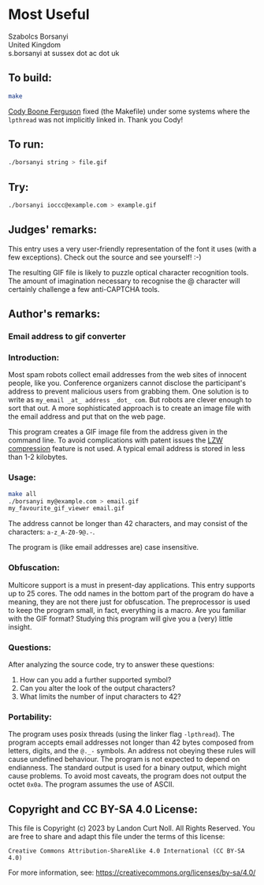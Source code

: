 # Most Useful

Szabolcs Borsanyi  
United Kingdom  
s.borsanyi at sussex dot ac dot uk  

## To build:

```sh
make
```

[Cody Boone Ferguson](/winners.html#Cody_Boone_Ferguson) fixed (the Makefile)
under some systems where the `lpthread` was not implicitly linked in. Thank you
Cody!

## To run:

```sh
./borsanyi string > file.gif
```

## Try:

```sh
./borsanyi ioccc@example.com > example.gif
```

## Judges' remarks:

This entry uses a very user-friendly representation of the font
it uses (with a few exceptions).   Check out the source and see
yourself!  :-)

The resulting GIF file is likely to puzzle optical character
recognition tools.  The amount of imagination necessary to
recognise the @ character will certainly challenge a few
anti-CAPTCHA tools.

## Author's remarks:

### Email address to gif converter

### Introduction:

Most spam robots collect email addresses from the web sites of
innocent people, like you. Conference organizers cannot disclose
the participant's address to prevent malicious users from
grabbing them. One solution is to write as `my_email _at_ address
_dot_ com`. But robots are clever enough to sort that out.  A
more sophisticated approach is to create an image file with the
email address and put that on the web page.

This program creates a GIF image file from the address given in the command
line. To avoid complications with patent issues the [LZW
compression](https://en.wikipedia.org/wiki/Lempel-Ziv-Welch) feature is not
used. A typical email address is stored in less than 1-2 kilobytes.

### Usage:

```sh
make all
./borsanyi my@example.com > email.gif
my_favourite_gif_viewer email.gif
```

The address cannot be longer than 42 characters, and may consist of
the characters: `a-z_A-Z0-9@.-`.

The program is (like email addresses are) case insensitive.

### Obfuscation:

Multicore support is a must in present-day applications. This
entry supports up to 25 cores.  The odd names in the bottom
part of the program do have a meaning, they are not there just
for obfuscation. The preprocessor is used to keep the program
small, in fact, everything is a macro. Are you familiar with
the GIF format? Studying this program will give you a (very)
little insight.

### Questions:

After analyzing the source code, try to answer these questions:

1. How can you add a further supported symbol?
2. Can you alter the look of the output characters?
3. What limits the number of input characters to 42?

### Portability:

The program uses posix threads (using the linker flag `-lpthread`).
The program accepts email addresses not longer than 42 bytes
composed from letters, digits, and the `@._-` symbols. An address
not obeying these rules will cause undefined behaviour.  The
program is not expected to depend on endianness.  The standard
output is used for a binary output, which might cause problems.
To avoid most caveats, the program does not output the octet
`0x0a`.  The program assumes the use of ASCII.

## Copyright and CC BY-SA 4.0 License:

This file is Copyright (c) 2023 by Landon Curt Noll.  All Rights Reserved.
You are free to share and adapt this file under the terms of this license:

    Creative Commons Attribution-ShareAlike 4.0 International (CC BY-SA 4.0)

For more information, see: https://creativecommons.org/licenses/by-sa/4.0/
